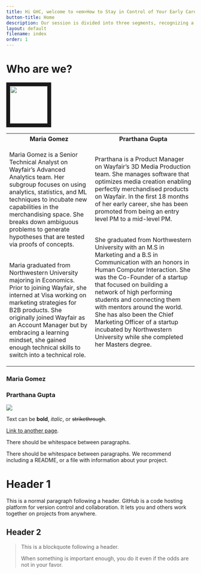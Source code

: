 ```yaml
---
title: Hi GHC, welcome to <em>How to Stay in Control of Your Early Career Success</em>!
button-title: Home
description: Our session is divided into three segments, recognizing a growth mindset, finding an environment that celebrates failure (and how to build one for yourself), and building a network that behaves as your safety net while helping you grow. Our interactive website has content to help you reflect on each segment.
layout: default
filename: index
order: 1
---
```


# Who are we?
<p align="left">
<img src="https://images.unsplash.com/photo-1415604934674-561df9abf539?ixlib=rb-1.2.1&ixid=eyJhcHBfaWQiOjEyMDd9&auto=format&fit=crop&w=2772&q=80" width="100" height="100" border="10"/>
</p>

<table>
<tr>
<th>Maria Gomez</th>
<th>Prarthana Gupta</th>
</tr>
<tr>

<td>

Maria Gomez is a Senior Technical Analyst on Wayfair’s Advanced Analytics team. Her subgroup focuses on using analytics, statistics, and ML techniques to incubate new capabilities in the merchandising space. She breaks down ambiguous problems to generate hypotheses that are tested via proofs of concepts. <br /> <br />
 
Maria graduated from Northwestern University majoring in Economics. Prior to joining Wayfair, she interned at Visa working on marketing strategies for B2B products. She originally joined Wayfair as an Account Manager but by embracing a learning mindset, she gained enough technical skills to switch into a technical role. 

</td><td>
Prarthana is a Product Manager on Wayfair’s 3D Media Production team. She manages software that optimizes media creation enabling perfectly merchandised products on Wayfair. In the first 18 months of her early career, she has been promoted from being an entry level PM to a mid-level PM. <br /> <br />

She graduated from Northwestern University with an M.S in Marketing and a B.S in Communication with an honors in Human Computer Interaction. She was the Co-Founder of a startup that focused on building a network of high performing students and connecting them with mentors around the world. She has also been the Chief Marketing Officer of a startup incubated by Northwestern University while she completed her Masters degree. 

</td></tr> </table>

### Maria Gomez

### Prarthana Gupta


<img src="https://media.giphy.com/media/qLHzYjlA2FW8g/giphy.gif" />

Text can be **bold**, _italic_, or ~~strikethrough~~.

[Link to another page](./another-page.html).

There should be whitespace between paragraphs.

There should be whitespace between paragraphs. We recommend including a README, or a file with information about your project.

# Header 1

This is a normal paragraph following a header. GitHub is a code hosting platform for version control and collaboration. It lets you and others work together on projects from anywhere.

## Header 2

> This is a blockquote following a header.
>
> When something is important enough, you do it even if the odds are not in your favor.
